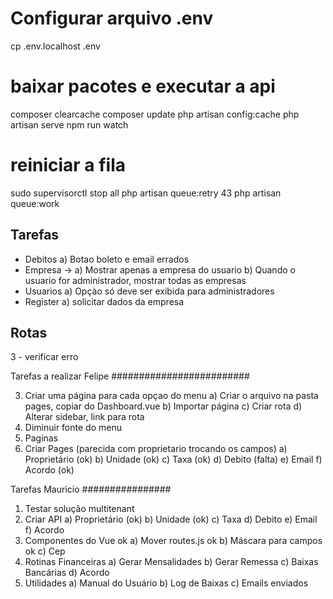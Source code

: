 # Configurar arquivo .env
cp .env.localhost .env
# baixar pacotes e executar a api
composer clearcache
composer update
php artisan config:cache
php artisan serve
npm run watch

# reiniciar a fila 
sudo supervisorctl stop all
php artisan queue:retry 43
php artisan queue:work

## Tarefas

-   Debitos
    a) Botao boleto e email errados 
-   Empresa ->
    a) Mostrar apenas a empresa do usuario 
    b) Quando o usuario for administrador, mostrar todas as empresas
-   Usuarios
    a) Opçào só deve ser exibida para administradores
-   Register
    a) solicitar dados da empresa

## Rotas

3 - verificar erro

Tarefas a realizar Felipe
#########################


3. Criar uma página para cada opçao do menu
   a) Criar o arquivo na pasta pages, copiar do Dashboard.vue
   b) Importar página
   c) Criar rota
   d) Alterar sidebar, link para rota
4. Diminuir fonte do menu
5. Paginas
6. Criar Pages (parecida com proprietario trocando os campos)
   a) Proprietário (ok)
   b) Unidade (ok)
   c) Taxa (ok)
   d) Debito (falta)
   e) Email
   f) Acordo (ok)

Tarefas Mauricio
################

1. Testar solução multitenant
2. Criar API
   a) Proprietário (ok)
   b) Unidade (ok)
   c) Taxa
   d) Debito
   e) Email
   f) Acordo
3. Componentes do Vue
   ok a) Mover routes.js
   ok b) Máscara para campos
   ok c) Cep
4. Rotinas Financeiras
   a) Gerar Mensalidades
   b) Gerar Remessa
   c) Baixas Bancárias
   d) Acordo
5. Utilidades
   a) Manual do Usuário
   b) Log de Baixas
   c) Emails enviados
